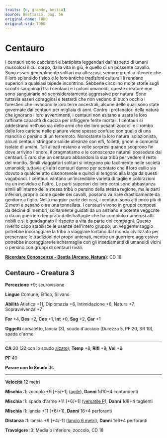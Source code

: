 ```yaml
---
traits: [n, grande, bestia]
source: Bestiario, pag. 56
original-name: TODO
original-srd: TODO
---
```


# Centauro

I centauri sono cacciatori e battipista leggendari dall'aspetto di umani
muscolosi il cui corpo, dalla vita in giù, è quello di un possente cavallo. Sono
esseri generalmente solitari ma altezzosi, sempre pronti a ritenere che il loro
splendido fisico e le loro antiche tradizioni culturali li rendano superiori a
qualsiasi bipede incontrino. Sebbene circolino molte storie sugli scontri
sanguinari tra i centauri e i coloni umanoidi, queste creature non sono
sanguinarie né sconsideratamente aggressive per natura. Sono tuttavia esseri
coraggiosi e testardi che non vedono di buon occhio i forestieri che invadono le
loro terre ancestrali, alcune delle quali sono state governate dai centauri per
migliaia di anni. Contro i profanatori della natura che ignorano i loro
avvertimenti, i centauri non esitano a usare le loro raffinate capacità di
caccia per infliggere ferite mortali. I centauri si addestrano nell'uso sia
delle armi che dei loro pesanti zoccoli e il rombo delle loro cariche nelle
pianure viene spesso confuso con quello di una mandria o persino di un
terremoto. Nonostante la loro natura isolazionista, alcuni centauri stringono
solide alleanze con elfi, folletti, gnomi e comunità isolate di umani. Tali
alleati restano a volte sorpresi quando scoprono fin dove arrivino l'onore, il
pragmatismo e le conoscenze naturali possedute dai centauri. È raro che un
centauro abbandoni la sua tribù per vedere il resto del mondo. Simili
viaggiatori solitari si integrano più facilmente nelle società umanoidi;
tuttavia gli altri centauri danno per scontato che il loro esilio sia dovuto a
qualche atto disonorevole e quindi si tengono alla larga da questi vagabondi. I
centauri vantano un'incredibile varietà di taglie e colorazioni tra un individuo
e l'altro. Le parti superiori dei loro corpi sono abbastanza simili all'interno
della stessa tribù o persino della stessa regione, ma le parti inferiori,
proprio come quelle dei cavalli, possono va riare drasticamente da genitore a
figlio. Nella maggior parte dei casi, i centauri sono alti poco più di 2 metri e
pesano oltre una tonnellata. I centauri vivono in gruppi composti da decine di
membri, solitamente guidati da un anziano e potente veggcnte o da un guerriero
temprato dalle battaglie che ha compiuto numerosi atti nobili e si è guadagnato
il rispetto a vita da parte dei compagni. Questo riverito capo stabilisce le
usanze dell'intero gruppo; un veggente saggio potrebbe incoraggiare la tribù a
viaggiare lontano dal mondo civilizzato per preservare le tradizioni dei propri
antenati, mentre un guerriero aggressivo potrebbe incoraggiare le schermaglie
con gli insediamenti di umanoidi vicini o persino con gruppi di centauri rivali.

**[Ricordare Conoscenze - Bestia (Arcano, Natura)](/azioni/abilita/ricordare-conoscenze)**:
CD 18

## Centauro - Creatura 3

**Percezione** +9; scurovisione

**Lingue** Comune, Elfico, Silvano

**Abilità** Atletica +11, Diplomazia +6, Intimidazione +6, Natura +7,
Sopravvivenza +7

**For** +4, **Des** +2, **Cos** +1, **Int** +0, **Sag** +2, **Car** +1

**Oggetti** corsaletto, lancia (3), scudo d'acciaio (Durezza 5, PF 20, SR 10),
spada d'arme

---

**CA** 20 (22 con lo scudo [alzato](/azioni/base/alzare-lo-scudo)); **Temp** +8,
**Rifl** +9, **Vol** +9

**PF** 40

**Parare con lo Scudo** :R:

---

**Velocità** 12 metri

**Mischia** :1: zoccolo +9 \[+5/+1] ([agile](/tratti/agile)), **Danni** 1d10+4
contundenti

**Mischia** :1: spada d'arme +11 \[+6/+1] ([versatile P](/tratti/versatile)),
**Danni** 1d8+4 taglienti

**Mischia** :1: lancia +11 \[+6/+1], **Danni** 16+4 perforanti

**Distanza** :1: lancia +9 \[+4/-1] ([lancio 6 metri](/tratti/lancio)),
**Danni** 1d6+4 perforanti

**Travolgere** :3: Media o inferiore, zoccolo, CD 18
